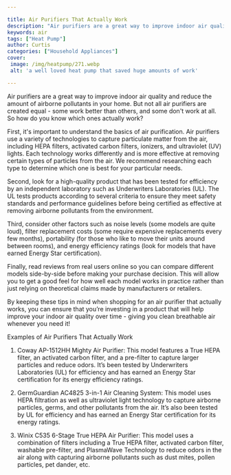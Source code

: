 ```yaml
---

title: Air Purifiers That Actually Work
description: "Air purifiers are a great way to improve indoor air quality and reduce the amount of airborne pollutants in your home. But not all...keep reading to learn"
keywords: air
tags: ["Heat Pump"]
author: Curtis
categories: ["Household Appliances"]
cover: 
 image: /img/heatpump/271.webp
 alt: 'a well loved heat pump that saved huge amounts of work'

---
```


Air purifiers are a great way to improve indoor air quality and reduce the amount of airborne pollutants in your home. But not all air purifiers are created equal - some work better than others, and some don't work at all. So how do you know which ones actually work?

First, it's important to understand the basics of air purification. Air purifiers use a variety of technologies to capture particulate matter from the air, including HEPA filters, activated carbon filters, ionizers, and ultraviolet (UV) lights. Each technology works differently and is more effective at removing certain types of particles from the air. We recommend researching each type to determine which one is best for your particular needs.

Second, look for a high-quality product that has been tested for efficiency by an independent laboratory such as Underwriters Laboratories (UL). The UL tests products according to several criteria to ensure they meet safety standards and performance guidelines before being certified as effective at removing airborne pollutants from the environment.

Third, consider other factors such as noise levels (some models are quite loud), filter replacement costs (some require expensive replacements every few months), portability (for those who like to move their units around between rooms), and energy efficiency ratings (look for models that have earned Energy Star certification). 

Finally, read reviews from real users online so you can compare different models side-by-side before making your purchase decision. This will allow you to get a good feel for how well each model works in practice rather than just relying on theoretical claims made by manufacturers or retailers. 

 By keeping these tips in mind when shopping for an air purifier that actually works, you can ensure that you’re investing in a product that will help improve your indoor air quality over time - giving you clean breathable air whenever you need it!

Examples of Air Purifiers That Actually Work

1. Coway AP-1512HH Mighty Air Purifier: This model features a True HEPA filter, an activated carbon filter, and a pre-filter to capture larger particles and reduce odors. It’s been tested by Underwriters Laboratories (UL) for efficiency and has earned an Energy Star certification for its energy efficiency ratings.

2. GermGuardian AC4825 3-in-1 Air Cleaning System: This model uses HEPA filtration as well as ultraviolet light technology to capture airborne particles, germs, and other pollutants from the air. It’s also been tested by UL for efficiency and has earned an Energy Star certification for its energy ratings. 

3. Winix C535 6-Stage True HEPA Air Purifier: This model uses a combination of filters including a True HEPA filter, activated carbon filter, washable pre-filter, and PlasmaWave Technology to reduce odors in the air along with capturing airborne pollutants such as dust mites, pollen particles, pet dander, etc.
